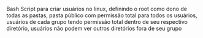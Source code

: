Bash Script para criar usuários no linux, definindo o root como dono de todas as pastas, pasta público com permissão total para todos os usuários, usuários de cada grupo tendo permissão total dentro de seu respectivo diretório, usuários não podem ver outros diretórios fora de seu grupo
